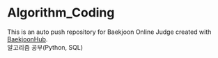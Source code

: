 # Algorithm_Coding
This is an auto push repository for Baekjoon Online Judge created with [BaekjoonHub](https://github.com/BaekjoonHub/BaekjoonHub).  
알고리즘 공부(Python, SQL)
